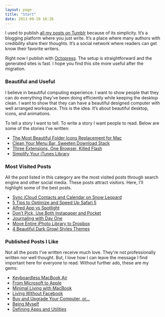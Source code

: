 ```yaml
---
layout: page
title: "Start"
date: 2013-09-10 16:26
---
```


I used to publish [all my posts on Tumblr](http://sayzlim.tumblr.com) because of its simplicity. It’s a blogging platform where you just write. It’s a place where many authors with credibility share their thoughts. It’s a social network where readers can get know their favorite writers.

Right now I publish with [Octopress](!g). The setup is straightforward and the generated sites is fast. I hope you find this site more useful after the migration.

### Beautiful and Useful
I believe in beautiful computing experience. I want to show people that they can do everything they’ve been doing efficiently while keeping the desktop clean. I want to show that they can have a beautiful designed computer with well arranged workspace. This is the idea. It’s about beautiful desktop, icons, and animations.

To tell a story I want to tell. To write a story I want people to read. Below are some of the stories I’ve written:

- [The Most Beautiful Folder Icons Replacement for Mac][1]
- [Clean Your Menu Bar, Sweeten Download Stack][2]
- [Three Extensions, One Browser, Killed Flash][3]
- [Simplify Your iTunes Library][4]

### Most Visited Posts
All the post listed in this category are the most visited posts through search engine and other social media. These posts attract visitors. Here, I'll highlight some of the best posts.

- [Sync iCloud Contacts and Calendar on Snow Leopard][5]
- [5 Tips to Optimize and Speed Up Safari 5][6]
- [Alfred App vs Spotlight][7]
- [Don’t Pick, Use Both Instapaper and Pocket][8]
- [Journaling with Day One][9]
- [Move Entire iPhoto Library to Dropbox][10]
- [4 Beautiful Dark Growl Styles Themes][11]

### Published Posts I Like
Not all the posts I've written receive much love. They're not professionally written nor well thought. But, I love how I can leave the message I find important here for everyone to read. Without further ado, these are my gems:

- [Keyboardless MacBook Air][12]
- [From Microsoft to Apple][15]
- [Minimal Living with MacBook][13]
- [Living Without Facebook](!g "http://sayzlim.net/post/4235354563/")
- [Buy and Upgrade Your Computer, or...](!g "http://sayzlim.net/post/5607656578/")
- [Being Myself](!g "http://sayzlim.net/post/6146286421/")
- [Defining Apps and Utilities][14]

[1]: http://sayzlim.net/most-beautiful-folder-icons-mac/ "sayzlim.net: The Most Beautiful Folder Icons Replacement for Mac"
[2]: http://sayzlim.net/clean-your-menu-bar-sweeten-download-stack/ "sayzlim.net: Clean Your Menu Bar, Sweeten Download Stack"
[3]: http://sayzlim.net/three-extensions-one-browser-killed-flash/ "sayzlim.net: Three Extensions, One Browser, Killed Flash"
[4]: http://sayzlim.net/simplify-your-itunes-library/ "sayzlim.net: Simplify Your iTunes Library"
[5]: http://sayzlim.net/sync-icloud-contacts-calendar-snow-leopard/ "sayzlim.net: Sync iCloud Contacts and Calendar on Snow Leopard"
[6]: http://sayzlim.net/5-tips-to-optimize-and-speed-up-safari-5/ "sayzlim.net: 5 Tips to Optimize and Speed Up Safari 5"
[7]: http://sayzlim.net/alfred-app-vs-spotlight/ "sayzlim.net: Alfred App vs Spotlight"
[8]: http://sayzlim.net/use-both-instapaper-and-pocket/ "sayzlim.net: Don&#39;t Pick, Use Both Instapaper and Pocket"
[9]: http://sayzlim.net/journaling-with-day-one/ "sayzlim.net: Journaling with Day One"
[10]: http://sayzlim.net/move-entire-iphoto-library-to-dropbox/ "sayzlim.net: Move Entire iPhoto Library to Dropbox"
[11]: http://sayzlim.net/4-beautiful-dark-growl-styles-themes/ "sayzlim.net: 4 Beautiful Dark Growl Styles Themes"
[12]: http://sayzlim.net/keyboardless-macbook-air/ "sayzlim.net: Keyboardless MacBook Air"
[13]: http://sayzlim.net/minimal-living-with-macbook/ "sayzlim.net: Minimal Living with MacBook"
[14]: http://sayzlim.net/effective-menu-bar-search-workflow/ "sayzlim.net: Effective Menu Bar Search Workflow"
[15]: http://sayzlim.net/from-microsoft-to-apple/